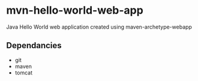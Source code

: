 # mvn-hello-world-web-app
Java Hello World web application created using maven-archetype-webapp

## Dependancies
* git
* maven
* tomcat